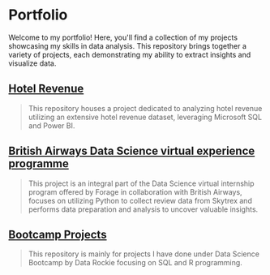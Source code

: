 # Portfolio
Welcome to my portfolio! Here, you'll find a collection of my projects showcasing my skills in data analysis. This repository brings together a variety of projects, each demonstrating my ability to extract insights and visualize data. 

## [Hotel Revenue](https://github.com/Worapitcha5972/Hotel_Revenue)
> This repository houses a project dedicated to analyzing hotel revenue utilizing an extensive hotel revenue dataset, leveraging Microsoft SQL and Power BI. 

## [British Airways Data Science virtual experience programme](https://github.com/Worapitcha5972/British-Airways_Data_Science)
> This project is an integral part of the Data Science virtual internship program offered by Forage in collaboration with British Airways, focuses on utilizing Python to collect review data from Skytrex and performs data preparation and analysis to uncover valuable insights.

## [Bootcamp Projects](https://github.com/Worapitcha5972/Bootcamp_Projects)
> This repository is mainly for projects I have done under Data Science Bootcamp by Data Rockie focusing on SQL and R programming.

